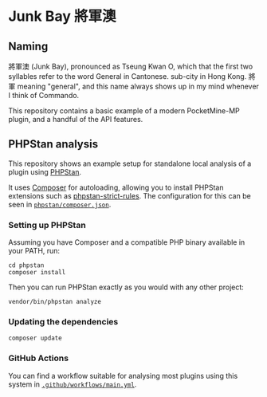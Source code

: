 # Junk Bay 將軍澳

## Naming
將軍澳 (Junk Bay), pronounced as Tseung Kwan O, which that the first two syllables refer to the word General in Cantonese.
sub-city in Hong Kong. 將軍 meaning
"general", and this name always
shows up in my mind whenever I think of
Commando.

This repository contains a basic example of a modern PocketMine-MP plugin, and a handful of the API features.

## PHPStan analysis
This repository shows an example setup for standalone local analysis of a plugin using [PHPStan](https://phpstan.org).

It uses [Composer](https://getcomposer.org) for autoloading, allowing you to install PHPStan extensions such as [phpstan-strict-rules](https://github.com/phpstan/phpstan-strict-rules). The configuration for this can be seen in [`phpstan/composer.json`](/phpstan/composer.json).

### Setting up PHPStan
Assuming you have Composer and a compatible PHP binary available in your PATH, run:
```
cd phpstan
composer install
```

Then you can run PHPStan exactly as you would with any other project:
```
vendor/bin/phpstan analyze
```

### Updating the dependencies
```
composer update
```

### GitHub Actions
You can find a workflow suitable for analysing most plugins using this system in [`.github/workflows/main.yml`](/.github/workflows/main.yml).
